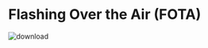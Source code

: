 # Flashing Over the Air (FOTA) #

![download](https://github.com/MaryamMagdy570/FOTA-NTI-GP/assets/82731141/cabacab1-8540-4511-b029-6ebdbb57262d)
